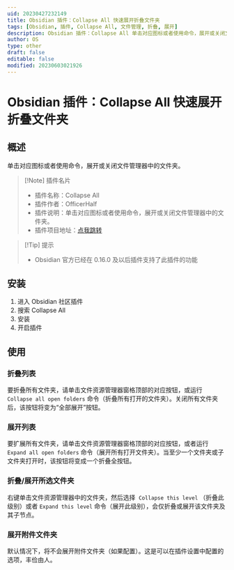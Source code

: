 ```yaml
---
uid: 20230427232149
title: Obsidian 插件：Collapse All 快速展开折叠文件夹
tags: [Obsidian, 插件, Collapse All, 文件管理, 折叠, 展开]
description: Obsidian 插件：Collapse All 单击对应图标或者使用命令，展开或关闭文件管理器中的文件夹。
author: OS
type: other
draft: false
editable: false
modified: 20230603021926
---
```


# Obsidian 插件：Collapse All 快速展开折叠文件夹

## 概述

单击对应图标或者使用命令，展开或关闭文件管理器中的文件夹。

> [!Note] 插件名片
> - 插件名称：Collapse All
> - 插件作者：OfficerHalf
> - 插件说明：单击对应图标或者使用命令，展开或关闭文件管理器中的文件夹。
> - 插件项目地址：[点我跳转](https://github.com/OfficerHalf/obsidian-collapse-all)

>[!Tip] 提示
>- Obsidian 官方已经在 0.16.0 及以后插件支持了此插件的功能

## 安装

1. 进入 Obsidian 社区插件
2. 搜索 Collapse All
3. 安装
4. 开启插件

## 使用

### 折叠列表

要折叠所有文件夹，请单击文件资源管理器窗格顶部的对应按钮，或运行 `Collapse all open folders` 命令（折叠所有打开的文件夹）。关闭所有文件夹后，该按钮将变为“全部展开”按钮。

### 展开列表

要扩展所有文件夹，请单击文件资源管理器窗格顶部的对应按钮，或者运行 `Expand all open folders` 命令（展开所有打开文件夹）。当至少一个文件夹或子文件夹打开时，该按钮将变成一个折叠全按钮。

### 折叠/展开所选文件夹

右键单击文件资源管理器中的文件夹，然后选择  `Collapse this level` （折叠此级别）或者 `Expand this level` 命令（展开此级别），会仅折叠或展开该文件夹及其子节点。

### 展开附件文件夹

默认情况下，将不会展开附件文件夹（如果配置）。这是可以在插件设置中配置的选项，丰俭由人。